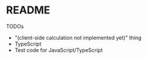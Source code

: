 # README

TODOs

* "(client-side calculation not implemented yet)" thing
* TypeScript
* Test code for JavaScript/TypeScript
